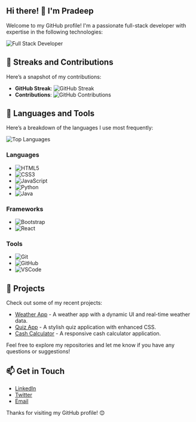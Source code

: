 ## Hi there! 👋 I'm Pradeep

Welcome to my GitHub profile! I'm a passionate full-stack developer with expertise in the following technologies:

![Full Stack Developer](https://user-images.githubusercontent.com/40702606/111074799-bdfbcf00-84dc-11eb-98c0-d40a99aa0da7.png)


<!--
**pradeep23122003/pradeep23122003** is a ✨ _special_ ✨ repository because its `README.md` (this file) appears on your GitHub profile.

Here are some ideas to get you started:

- 🔭 I’m currently working on ...
- 🌱 I’m currently learning ...
- 👯 I’m looking to collaborate on ...
- 🤔 I’m looking for help with ...
- 💬 Ask me about ...
- 📫 How to reach me: ...
- 😄 Pronouns: ...
- ⚡ Fun fact: ...
-->

## 🌟 Streaks and Contributions

Here’s a snapshot of my contributions:

- **GitHub Streak**: ![GitHub Streak](https://github-readme-streak-stats.herokuapp.com/?user=pradeep23122003&theme=dark&hide_border=true)
- **Contributions**: ![GitHub Contributions](https://github-readme-stats.vercel.app/api?username=pradeep23122003&show_icons=true&count_private=true&hide=prs&theme=dark)

## 🔧 Languages and Tools

Here’s a breakdown of the languages I use most frequently:

![Top Languages](https://github-readme-stats.vercel.app/api/top-langs/?username=pradeep23122003&layout=compact&theme=dark)

### Languages
- ![HTML5](https://img.shields.io/badge/-HTML5-E34F26?style=flat-square&logo=html5&logoColor=white)
- ![CSS3](https://img.shields.io/badge/-CSS3-1572B6?style=flat-square&logo=css3&logoColor=white)
- ![JavaScript](https://img.shields.io/badge/-JavaScript-F7DF1E?style=flat-square&logo=javascript&logoColor=black)
- ![Python](https://img.shields.io/badge/-Python-3776AB?style=flat-square&logo=python&logoColor=white)
- ![Java](https://img.shields.io/badge/-Java-007396?style=flat-square&logo=java&logoColor=white)

### Frameworks
- ![Bootstrap](https://img.shields.io/badge/-Bootstrap-563D7C?style=flat-square&logo=bootstrap&logoColor=white)
- ![React](https://img.shields.io/badge/-React-61DAFB?style=flat-square&logo=react&logoColor=black)

### Tools
- ![Git](https://img.shields.io/badge/-Git-F05032?style=flat-square&logo=git&logoColor=white)
- ![GitHub](https://img.shields.io/badge/-GitHub-181717?style=flat-square&logo=github&logoColor=white)
- ![VSCode](https://img.shields.io/badge/-VSCode-007ACC?style=flat-square&logo=visual-studio-code&logoColor=white)

## 🚀 Projects

Check out some of my recent projects:

- [Weather App](https://github.com/pradeep23122003/Weather_App) - A weather app with a dynamic UI and real-time weather data.
- [Quiz App](https://github.com/pradeep23122003/Quiz_App) - A stylish quiz application with enhanced CSS.
- [Cash Calculator](https://github.com/pradeep23122003/cash_cal) - A responsive cash calculator application.

Feel free to explore my repositories and let me know if you have any questions or suggestions!

## 📫 Get in Touch

- [LinkedIn](https://www.linkedin.com/in/pradeep23122003/)
- [Twitter](https://twitter.com/pradeep23122003)
- [Email](mailto:spradeepp76.com)

Thanks for visiting my GitHub profile! 😊
